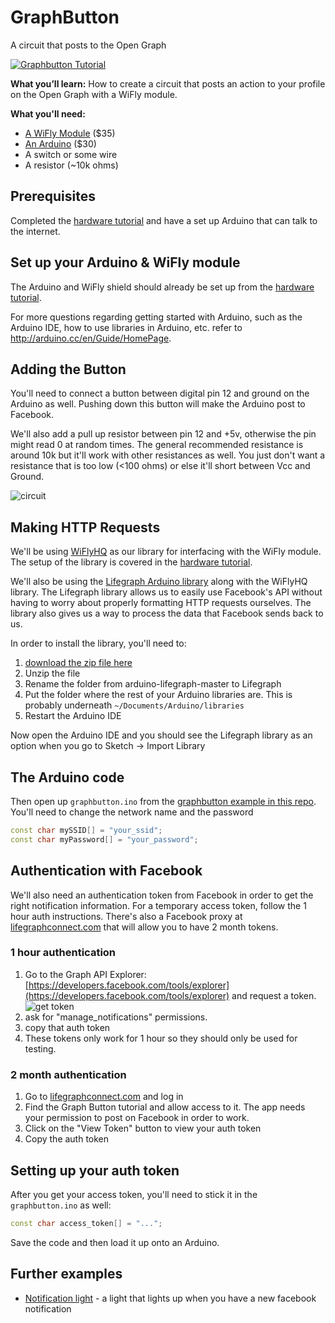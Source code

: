 # GraphButton

A circuit that posts to the Open Graph 

[![Graphbutton Tutorial](http://i.imgur.com/ItsjKdY.png)](http://www.lifegraphlabs.com/how-to)

**What you’ll learn:** How to create a circuit that posts an action to your profile on the Open Graph with a WiFly module.

**What you'll need:**
* [A WiFly Module](https://www.sparkfun.com/products/10822) ($35)
* [An Arduino](https://www.sparkfun.com/products/11021) ($30)
* A switch or some wire
* A resistor (~10k ohms)

## Prerequisites

Completed the [hardware tutorial](https://github.com/lifegraph/hw-tutorial) and have a set up Arduino that can talk to the internet. 

## Set up your Arduino & WiFly module

The Arduino and WiFly shield should already be set up from the [hardware tutorial](https://github.com/lifegraph/hw-tutorial).

For more questions regarding getting started with Arduino, such as the Arduino IDE, how to use libraries in Arduino, etc. refer to http://arduino.cc/en/Guide/HomePage.

## Adding the Button

You'll need to connect a button between digital pin 12 and ground on the Arduino as well. Pushing down this button will make the Arduino post to Facebook. 

We'll also add a pull up resistor between pin 12 and +5v, otherwise the pin might read 0 at random times. The general recommended resistance is around 10k but it'll work with other resistances as well. You just don't want a resistance that is too low (<100 ohms) or else it'll short between Vcc and Ground.

![circuit](https://raw.github.com/lifegraph/graphbutton-wifly/master/imgs/circuit.png)

## Making HTTP Requests

We'll be using [WiFlyHQ](https://github.com/harlequin-tech/WiFlyHQ) as our library for interfacing with the WiFly module. The setup of the library is covered in the [hardware tutorial](https://github.com/lifegraph/hw-tutorial).

We'll also be using the [Lifegraph Arduino library](https://github.com/lifegraph/arduino-lifegraph) along with the WiFlyHQ library. The Lifegraph library allows us to easily use Facebook's API without having to worry about properly formatting HTTP requests ourselves. The library also gives us a way to process the data that Facebook sends back to us.

In order to install the library, you'll need to:

1. [download the zip file here](https://github.com/lifegraph/arduino-lifegraph/archive/master.zip)
2. Unzip the file
3. Rename the folder from arduino-lifegraph-master to Lifegraph
4. Put the folder where the rest of your Arduino libraries are. This is probably underneath `~/Documents/Arduino/libraries`
5. Restart the Arduino IDE

Now open the Arduino IDE and you should see the Lifegraph library as an option when you go to Sketch -> Import Library

## The Arduino code

Then open up `graphbutton.ino` from the [graphbutton example in this repo](https://github.com/lifegraph/graphbutton-wifly/blob/master/graphbutton/graphbutton.ino). You'll need to change the network name and the password 

```ino
const char mySSID[] = "your_ssid";
const char myPassword[] = "your_password";
```

## Authentication with Facebook

We'll also need an authentication token from Facebook in order to get the right notification information. For a temporary access token, follow the 1 hour auth instructions. There's also a Facebook proxy at [lifegraphconnect.com](http://www.lifegraphconnect.com) that will allow you to have 2 month tokens.

### 1 hour authentication

1. Go to the Graph API Explorer: [https://developers.facebook.com/tools/explorer](https://developers.facebook.com/tools/explorer) and request a token.
![get token](https://raw.github.com/lifegraph/notificationlight/master/imgs/get_token.png)
2. ask for "manage_notifications" permissions.
3. copy that auth token
4. These tokens only work for 1 hour so they should only be used for testing.

### 2 month authentication

1. Go to [lifegraphconnect.com](http://www.lifegraphconnect.com) and log in
2. Find the Graph Button tutorial and allow access to it. The app needs your permission to post on Facebook in order to work.
3. Click on the "View Token" button to view your auth token
4. Copy the auth token

## Setting up your auth token

After you get your access token, you'll need to stick it in the `graphbutton.ino` as well:

```ino
const char access_token[] = "...";
```

Save the code and then load it up onto an Arduino.
## Further examples

* [Notification light](https://github.com/lifegraph/notificationlight) - a light that lights up when you have a new facebook notification

